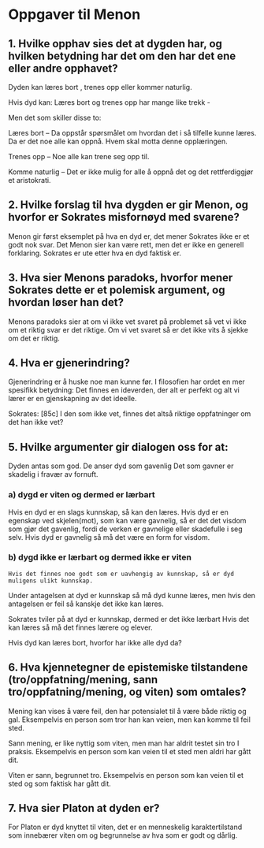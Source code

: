 Oppgaver til Menon 
==================
## 1. Hvilke opphav sies det at dygden har, og hvilken betydning har det om den har det ene eller andre opphavet? 
Dyden kan læres bort , trenes opp eller kommer naturlig.

Hvis dyd kan:
Læres bort og trenes opp har  mange like trekk -

Men det som skiller disse to:

Læres bort – Da oppstår spørsmålet om hvordan det i så tilfelle kunne læres. Da er det noe alle kan oppnå. Hvem skal motta denne opplæringen.

Trenes opp – Noe alle kan trene seg opp til.

Komme naturlig – Det er ikke mulig for alle  å oppnå det og det rettferdiggjør et aristokrati.

## 2. Hvilke forslag til hva dygden er gir Menon, og hvorfor er Sokrates misfornøyd med svarene? 

Menon gir først eksemplet på hva en dyd er, det mener Sokrates ikke er et godt nok svar. Det Menon sier kan være rett, men det er ikke en generell forklaring. Sokrates er ute etter hva en dyd faktisk er.

## 3. Hva sier Menons paradoks, hvorfor mener Sokrates dette er et polemisk argument, og hvordan løser han det? 
Menons paradoks sier at om vi ikke vet svaret på problemet så vet vi ikke om et riktig svar er det riktige. Om vi vet svaret så er det ikke vits å sjekke om det er riktig.

## 4. Hva er gjenerindring? 
Gjenerindring er å huske noe man kunne før. 
I filosofien har ordet en mer spesifikk betydning: Det finnes en ideverden, der alt er perfekt og alt vi lærer er en gjenskapning av det ideelle. 

Sokrates: [85c] I den som ikke vet, finnes det altså riktige oppfatninger om det han ikke vet?

## 5. Hvilke argumenter gir dialogen oss for at: 
Dyden antas som god.
De anser dyd som gavenlig 
Det som gavner er skadelig i fravær av fornuft.

### a) dygd er viten og dermed er lærbart 
Hvis en dyd er en slags kunnskap, så kan den læres.
Hvis dyd er en egenskap ved skjelen(mot), som kan være gavnelig, så er det det visdom som gjør det gavenlig, fordi de verken er gavnelige eller skadefulle i seg selv.
Hvis dyd er gavnelig så må det være en form for visdom.

### b) dygd ikke er lærbart og dermed ikke er viten 
	Hvis det finnes noe godt som er uavhengig av kunnskap, så er dyd  muligens ulikt kunnskap.
Under antagelsen at dyd er kunnskap så må dyd kunne læres, men hvis den antagelsen er feil så kanskje det ikke kan læres.

Sokrates tviler på at dyd er kunnskap, dermed er det ikke lærbart
Hvis det kan læres så må det finnes lærere og elever.

Hvis dyd kan læres bort, hvorfor har ikke alle dyd da?
	
## 6. Hva kjennetegner de epistemiske tilstandene (tro/oppfatning/mening, sann tro/oppfatning/mening, og viten) som omtales? 
Mening kan vises å være feil, den har potensialet til å være både riktig og gal.
Eksempelvis en person som tror han kan veien, men kan komme til feil sted.

Sann mening, er like nyttig som viten, men man har aldrit testet sin tro I praksis.
Eksempelvis en person som kan veien til et sted men aldri har gått dit.

Viten er sann, begrunnet tro.
Eksempelvis en person som kan veien til et sted og som faktisk har gått dit.


## 7. Hva sier Platon at dyden er? 
For Platon er dyd knyttet til viten, det er en menneskelig karaktertilstand som innebærer viten om og begrunnelse av hva som er godt og dårlig.

